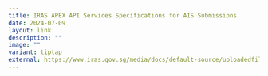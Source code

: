 ```yaml
---
title: IRAS APEX API Services Specifications for AIS Submissions
date: 2024-07-09
layout: link
description: ""
image: ""
variant: tiptap
external: https://www.iras.gov.sg/media/docs/default-source/uploadedfiles/pdf/iras-submission-of-employment-income-(apex)-api-services-interface-specification.pdf?sfvrsn=77208cc8_4
---
```

